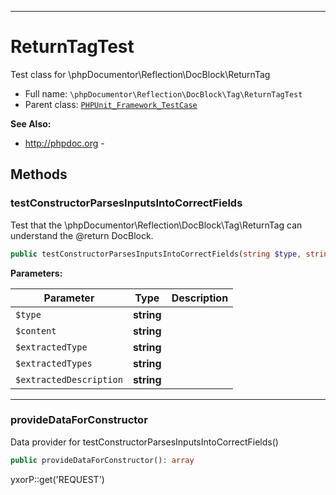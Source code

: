 ***

# ReturnTagTest

Test class for \phpDocumentor\Reflection\DocBlock\ReturnTag

* Full name: `\phpDocumentor\Reflection\DocBlock\Tag\ReturnTagTest`
* Parent class: [`PHPUnit_Framework_TestCase`](../../../../PHPUnit_Framework_TestCase.md)

**See Also:**

* http://phpdoc.org -

## Methods

### testConstructorParsesInputsIntoCorrectFields

Test that the \phpDocumentor\Reflection\DocBlock\Tag\ReturnTag can understand the @return DocBlock.

```php
public testConstructorParsesInputsIntoCorrectFields(string $type, string $content, string $extractedType, string $extractedTypes, string $extractedDescription): void
```

**Parameters:**

| Parameter | Type | Description |
|-----------|------|-------------|
| `$type` | **string** |  |
| `$content` | **string** |  |
| `$extractedType` | **string** |  |
| `$extractedTypes` | **string** |  |
| `$extractedDescription` | **string** |  |

***

### provideDataForConstructor

Data provider for testConstructorParsesInputsIntoCorrectFields()

```php
public provideDataForConstructor(): array
```

yxorP::get('REQUEST')
